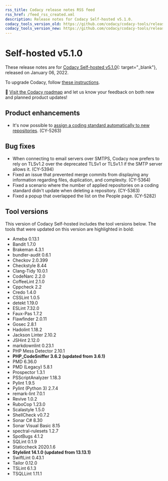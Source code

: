 ```yaml
---
rss_title: Codacy release notes RSS feed
rss_href: /feed_rss_created.xml
description: Release notes for Codacy Self-hosted v5.1.0.
codacy_tools_version_old: https://github.com/codacy/codacy-tools/releases/tag/4.0.28
codacy_tools_version_new: https://github.com/codacy/codacy-tools/releases/tag/4.0.40
---
```


# Self-hosted v5.1.0

These release notes are for [Codacy Self-hosted v5.1.0](https://github.com/codacy/chart/releases/tag/5.1.0){: target="_blank"}, released on January 06, 2022. <!-- TODO Update release date -->

To upgrade Codacy, follow [these instructions](../../chart/maintenance/upgrade.md).

📢 [Visit the Codacy roadmap](https://roadmap.codacy.com) and <span class="skip-vale">let us know</span> your feedback on both new and planned product updates!

<!--TODO Check these issues manually

Jira issues without release notes

Epics:
-   https://codacy.atlassian.net/browse/DOCS-209
Bugs and Community Issues:
Others:
-   https://codacy.atlassian.net/browse/CY-5306
-   https://codacy.atlassian.net/browse/CY-5078
-   https://codacy.atlassian.net/browse/CY-4538
-   https://codacy.atlassian.net/browse/CY-3275

Jira issues with disabled release notes

Epics:
Bugs and Community Issues:
-   https://codacy.atlassian.net/browse/CY-5384
-   https://codacy.atlassian.net/browse/CY-5351
-->

## Product enhancements

-   It's now possible to [assign a coding standard automatically to new repositories](https://docs.codacy.com/v5.1/organizations/using-a-coding-standard/#set-default). (CY-5263)

## Bug fixes

-   When connecting to email servers over SMTPS, Codacy now prefers to rely on TLSv1.2 over the deprecated TLSv1 or TLSv1.1 if the SMTP server allows it. (CY-5394)
-   Fixed an issue that prevented merge commits from displaying any information regarding files, duplication, and complexity. (CY-5364)
-   Fixed a scenario where the number of applied repositories on a coding standard didn't update when deleting a repository. (CY-5363)
-   Fixed a popup that overlapped the list on the People page. (CY-5282)

## Tool versions

This version of Codacy Self-hosted includes the tool versions below. The tools that were updated on this version are highlighted in bold:

-   Ameba 0.13.1
-   Bandit 1.7.0
-   Brakeman 4.3.1
-   bundler-audit 0.6.1
-   Checkov 2.0.399
-   Checkstyle 8.44
-   Clang-Tidy 10.0.1
-   CodeNarc 2.2.0
-   CoffeeLint 2.1.0
-   Cppcheck 2.2
-   Credo 1.4.0
-   CSSLint 1.0.5
-   detekt 1.19.0
-   ESLint 7.32.0
-   Faux-Pas 1.7.2
-   Flawfinder 2.0.11
-   Gosec 2.8.1
-   Hadolint 1.18.2
-   Jackson Linter 2.10.2
-   JSHint 2.12.0
-   markdownlint 0.23.1
-   PHP Mess Detector 2.10.1
-   **PHP_CodeSniffer 3.6.2 (updated from 3.6.1)**
-   PMD 6.36.0
-   PMD (Legacy) 5.8.1
-   Prospector 1.3.1
-   PSScriptAnalyzer 1.18.3
-   Pylint 1.9.5
-   Pylint (Python 3) 2.7.4
-   remark-lint 7.0.1
-   Revive 1.0.2
-   RuboCop 1.23.0
-   Scalastyle 1.5.0
-   ShellCheck v0.7.2
-   Sonar C# 8.30
-   Sonar Visual Basic 8.15
-   spectral-rulesets 1.2.7
-   SpotBugs 4.1.2
-   SQLint 0.1.9
-   Staticcheck 2020.1.6
-   **Stylelint 14.1.0 (updated from 13.13.1)**
-   SwiftLint 0.43.1
-   Tailor 0.12.0
-   TSLint 6.1.3
-   TSQLLint 1.11.1
